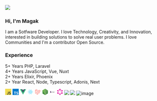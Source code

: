 <p align="left"><img src="https://magak.me/assets/images/Geek-logo.png" width="80">
  
### Hi, I'm Magak
I am a Sotfware Developer. I love Technology, Creativity, and Innovation, interested in building solutions to solve real user problems. I love Communities and I'm a contributor Open Source.

### Experience

5+ Years PHP, Laravel <br>
4+ Years JavaScript, Vue, Nuxt <br>
2+ Years Elixir, Phoenix <br>
2+ Year React, Node, Typescript, Adonis, Next <br>


<code><img height="20" src="https://raw.githubusercontent.com/github/explore/80688e429a7d4ef2fca1e82350fe8e3517d3494d/topics/javascript/javascript.png"></code>
<code><img height="20" src="https://raw.githubusercontent.com/github/explore/80688e429a7d4ef2fca1e82350fe8e3517d3494d/topics/typescript/typescript.png"></code>
<code><img height="20" src="https://raw.githubusercontent.com/github/explore/80688e429a7d4ef2fca1e82350fe8e3517d3494d/topics/vue/vue.png"></code>
<code><img height="20" src="https://raw.githubusercontent.com/github/explore/80688e429a7d4ef2fca1e82350fe8e3517d3494d/topics/react/react.png"></code>
<code><img height="20" src="https://raw.githubusercontent.com/github/explore/5c058a388828bb5fde0bcafd4bc867b5bb3f26f3/topics/laravel/laravel.png"></code>
<code><img height="20" src="https://raw.githubusercontent.com/github/explore/80688e429a7d4ef2fca1e82350fe8e3517d3494d/topics/nodejs/nodejs.png"></code>
<code><img height="20" src="https://raw.githubusercontent.com/github/explore/80688e429a7d4ef2fca1e82350fe8e3517d3494d/topics/elixir/elixir.png"></code>
<code><img height="20" src="https://raw.githubusercontent.com/github/explore/5c058a388828bb5fde0bcafd4bc867b5bb3f26f3/topics/graphql/graphql.png"></code>
<code><img height="20" src="https://user-images.githubusercontent.com/23236306/168019574-64b500bf-a950-4b19-a8c3-6547c3c5012a.png"></code>
<code><img height="20" src="https://user-images.githubusercontent.com/23236306/177114436-09040fbe-bf10-4d63-8620-15c33450310b.png"></code>
![image](https://user-images.githubusercontent.com/23236306/177114753-58c2d9d5-11a5-446b-851a-4d72fcd4ae55.png)
